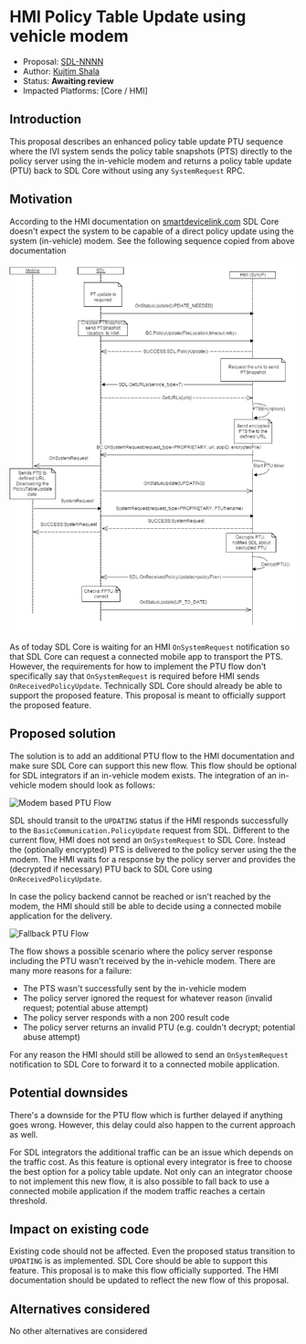 # HMI Policy Table Update using vehicle modem

* Proposal: [SDL-NNNN](NNNN-hmi-ptu-support.md)
* Author: [Kujtim Shala](https://github.com/kshala-ford)
* Status: **Awaiting review**
* Impacted Platforms: [Core / HMI]

## Introduction

This proposal describes an enhanced policy table update PTU sequence where the IVI system sends the policy table snapshots (PTS) directly to the policy server using the in-vehicle modem and returns a policy table update (PTU) back to SDL Core without using any `SystemRequest` RPC.

## Motivation

According to the HMI documentation on [smartdevicelink.com](https://smartdevicelink.com/en/guides/hmi/sdl/onreceivedpolicyupdate/) SDL Core doesn't expect the system to be capable of a direct policy update using the system (in-vehicle) modem. See the following sequence copied from above documentation

![Current PTU Flow](../assets/proposals/NNNN-hmi-ptu-support/diagram_ptu_external_proprietary.png)

 As of today SDL Core is waiting for an HMI `OnSystemRequest` notification so that SDL Core can request a connected mobile app to transport the PTS. However, the requirements for how to implement the PTU flow don't specifically say that `OnSystemRequest` is required before HMI sends `OnReceivedPolicyUpdate`. Technically SDL Core should already be able to support the proposed feature. This proposal is meant to officially support the proposed feature.

## Proposed solution

The solution is to add an additional PTU flow to the HMI documentation and make sure SDL Core can support this new flow. This flow should be optional for SDL integrators if an in-vehicle modem exists. The integration of an in-vehicle modem should look as follows:

![Modem based PTU Flow](../assets/proposals/NNNN-hmi-ptu-support/diagram_ptu_external_proprietary_enhanced.png)

SDL should transit to the `UPDATING` status if the HMI responds successfully to the `BasicCommunication.PolicyUpdate` request from SDL. Different to the current flow, HMI does not send an `OnSystemRequest` to SDL Core. Instead the (optionally encrypted) PTS is delivered to the policy server using the the modem. The HMI waits for a response by the policy server and provides the (decrypted if necessary) PTU back to SDL Core using `OnReceivedPolicyUpdate`.

In case the policy backend cannot be reached or isn't reached by the modem, the HMI should still be able to decide using a connected mobile application for the delivery.

![Fallback PTU Flow](../assets/proposals/NNNN-hmi-ptu-support/diagram_ptu_external_proprietary_enhanced_fallback.png)

The flow shows a possible scenario where the policy server response including the PTU wasn't received by the in-vehicle modem. There are many more reasons for a failure:
- The PTS wasn't successfully sent by the in-vehicle modem
- The policy server ignored the request for whatever reason (invalid request; potential abuse attempt)
- The policy server responds with a non 200 result code
- The policy server returns an invalid PTU (e.g. couldn't decrypt; potential abuse attempt)

For any reason the HMI should still be allowed to send an `OnSystemRequest` notification to SDL Core to forward it to a connected mobile application.

## Potential downsides

There's a downside for the PTU flow which is further delayed if anything goes wrong. However, this delay could also happen to the current approach as well.

For SDL integrators the additional traffic can be an issue which depends on the traffic cost. As this feature is optional every integrator is free to choose the best option for a policy table update. Not only can an integrator choose to not implement this new flow, it is also possible to fall back to use a connected mobile application if the modem traffic reaches a certain threshold.

## Impact on existing code

Existing code should not be affected. Even the proposed status transition to `UPDATING` is as implemented. SDL Core should be able to support this feature. This proposal is to make this flow officially supported. The HMI documentation should be updated to reflect the new flow of this proposal.

## Alternatives considered

No other alternatives are considered

